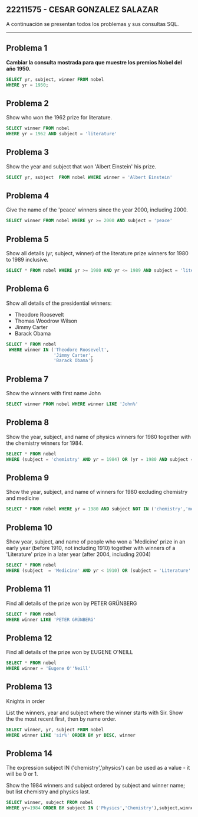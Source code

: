 ## 22211575 - CESAR GONZALEZ SALAZAR

A continuación se presentan todos los problemas y sus consultas SQL.

---

## Problema 1
**Cambiar la consulta mostrada para que muestre los premios Nobel del año 1950.**

```sql
SELECT yr, subject, winner FROM nobel
WHERE yr = 1950;
```

## Problema 2

Show who won the 1962 prize for literature.
```sql
SELECT winner FROM nobel
WHERE yr = 1962 AND subject = 'literature'
```

## Problema 3

Show the year and subject that won 'Albert Einstein' his prize.
```sql
SELECT yr, subject  FROM nobel WHERE winner = 'Albert Einstein'
```

## Problema 4

Give the name of the 'peace' winners since the year 2000, including 2000.
```sql
SELECT winner FROM nobel WHERE yr >= 2000 AND subject = 'peace'
```

## Problema 5

Show all details (yr, subject, winner) of the literature prize winners for 1980 to 1989 inclusive.
```sql
SELECT * FROM nobel WHERE yr >= 1980 AND yr <= 1989 AND subject = 'literature'

```

## Problema 6

Show all details of the presidential winners:

 - Theodore Roosevelt 
 - Thomas Woodrow Wilson 
 - Jimmy Carter 
 - Barack Obama
```sql
SELECT * FROM nobel
 WHERE winner IN ('Theodore Roosevelt',
                  'Jimmy Carter',
                  'Barack Obama')

```

## Problema 7

Show the winners with first name John
```sql
SELECT winner FROM nobel WHERE winner LIKE 'John%'
```

## Problema 8

Show the year, subject, and name of physics winners for 1980 together with the chemistry winners for 1984.
```sql
SELECT * FROM nobel
WHERE (subject = 'chemistry' AND yr = 1984) OR (yr = 1980 AND subject = 'physics');
```

## Problema 9

Show the year, subject, and name of winners for 1980 excluding chemistry and medicine
```sql
SELECT * FROM nobel WHERE yr = 1980 AND subject NOT IN ('chemistry','medicine')
```

## Problema 10

Show year, subject, and name of people who won a 'Medicine' prize in an early year (before 1910, not including 1910) together with winners of a 'Literature' prize in a later year (after 2004, including 2004)

```sql
SELECT * FROM nobel
WHERE (subject  = 'Medicine' AND yr < 1910) OR (subject = 'Literature' AND yr >= 2004)
```
## Problema 11

Find all details of the prize won by PETER GRÜNBERG


```sql
SELECT * FROM nobel
WHERE winner LIKE 'PETER GRÜNBERG'
```

## Problema 12

Find all details of the prize won by EUGENE O'NEILL
```sql
SELECT * FROM nobel
WHERE winner = 'Eugene O''Neill'
```

## Problema 13

Knights in order

List the winners, year and subject where the winner starts with Sir. Show the the most recent first, then by name order.
```sql
SELECT winner, yr, subject FROM nobel
WHERE winner LIKE 'sir%' ORDER BY yr DESC, winner
```

## Problema 14

The expression subject IN ('chemistry','physics') can be used as a value - it will be 0 or 1.

Show the 1984 winners and subject ordered by subject and winner name; but list chemistry and physics last.

```sql
SELECT winner, subject FROM nobel
WHERE yr=1984 ORDER BY subject IN ('Physics','Chemistry'),subject,winner
```
